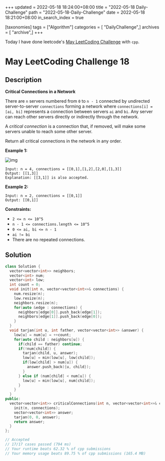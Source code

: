 +++
updated = 2022-05-18 18:24:00+08:00
title = "2022-05-18 Daily-Challenge"
path = "2022-05-18-Daily-Challenge"
date = 2022-05-18 18:21:00+08:00
in_search_index = true

[taxonomies]
tags = ["Algorithm"]
categories = [ "DailyChallenge",]
archives = [ "archive",]
+++

Today I have done leetcode's [May LeetCoding Challenge](https://leetcode.com/problems/critical-connections-in-a-network/) with `cpp`.

<!-- more -->

# May LeetCoding Challenge 18

## Description

**Critical Connections in a Network**

There are `n` servers numbered from `0` to `n - 1` connected by undirected server-to-server `connections` forming a network where `connections[i] = [ai, bi]` represents a connection between servers `ai` and `bi`. Any server can reach other servers directly or indirectly through the network.

A *critical connection* is a connection that, if removed, will make some servers unable to reach some other server.

Return all critical connections in the network in any order.

 

**Example 1:**

![img](https://assets.leetcode.com/uploads/2019/09/03/1537_ex1_2.png)

```
Input: n = 4, connections = [[0,1],[1,2],[2,0],[1,3]]
Output: [[1,3]]
Explanation: [[3,1]] is also accepted.
```

**Example 2:**

```
Input: n = 2, connections = [[0,1]]
Output: [[0,1]]
```

 

**Constraints:**

- `2 <= n <= 10^5`
- `n - 1 <= connections.length <= 10^5`
- `0 <= ai, bi <= n - 1`
- `ai != bi`
- There are no repeated connections.

## Solution

``` cpp
class Solution {
  vector<vector<int>> neighbors;
  vector<int> num;
  vector<int> low;
  int count = 0;
  void init(int n, vector<vector<int>>& connections) {
    num.resize(n);
    low.resize(n);
    neighbors.resize(n);
    for(auto &edge : connections) {
      neighbors[edge[0]].push_back(edge[1]);
      neighbors[edge[1]].push_back(edge[0]);
    }
  }
  void tarjan(int u, int father, vector<vector<int>> &answer) {
    low[u] = num[u] = ++count;
    for(auto child : neighbors[u]) {
      if(child == father) continue;
      if(!num[child]) {
        tarjan(child, u, answer);
        low[u] = min(low[u], low[child]);
        if(low[child] > num[u]) {
          answer.push_back({u, child});
        }
      } else if (num[child] < num[u]) {
        low[u] = min(low[u], num[child]);
      }
    }
  }
public:
  vector<vector<int>> criticalConnections(int n, vector<vector<int>>& connections) {
    init(n, connections);
    vector<vector<int>> answer;
    tarjan(0, 0, answer);
    return answer;
  }
};

// Accepted
// 17/17 cases passed (794 ms)
// Your runtime beats 62.32 % of cpp submissions
// Your memory usage beats 89.75 % of cpp submissions (165.4 MB)
```
